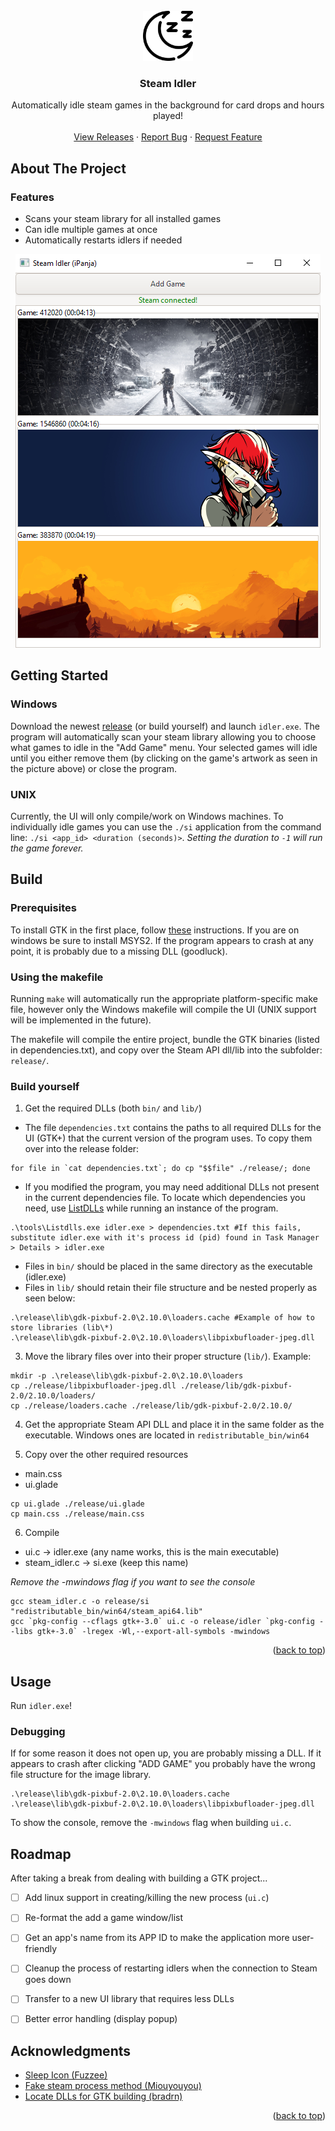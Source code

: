 <div id="top"></div>
<!--
*** Thanks for checking out the Best-README-Template. If you have a suggestion
*** that would make this better, please fork the repo and create a pull request
*** or simply open an issue with the tag "enhancement".
*** Don't forget to give the project a star!
*** Thanks again! Now go create something AMAZING! :D
-->



<!-- PROJECT SHIELDS -->
<!--
*** I'm using markdown "reference style" links for readability.
*** Reference links are enclosed in brackets [ ] instead of parentheses ( ).
*** See the bottom of this document for the declaration of the reference variables
*** for contributors-url, forks-url, etc. This is an optional, concise syntax you may use.
*** https://www.markdownguide.org/basic-syntax/#reference-style-links
-->



<!-- PROJECT LOGO -->
<br />
<div align="center">
  <a href="https://github.com/iPanja/steam-idler">
    <img src="images/moon.png" alt="Logo" width="80" height="80">
  </a>

<h3 align="center">Steam Idler</h3>

  <p align="center">
    Automatically idle steam games in the background for card drops and hours played!
    <br />
    <br />
    <a href="https://github.com/iPanja/steam-idler/releases">View Releases</a>
    ·
    <a href="https://github.com/iPanja/steam-idler/issues">Report Bug</a>
    ·
    <a href="https://github.com/iPanja/steam-idler/issues">Request Feature</a>
  </p>
</div>



<!-- ABOUT THE PROJECT -->
## About The Project
### Features
* Scans your steam library for all installed games
* Can idle multiple games at once
* Automatically restarts idlers if needed
<div align="center">
    <img src="images/screencap.png" alt="Screenshot of application">
</div>



<!-- GETTING STARTED -->
## Getting Started

### Windows
Download the newest [release](https://github.com/iPanja/steam-idler/releases) (or build yourself) and launch `idler.exe`. The program will automatically scan your steam library allowing you to choose what games to idle in the "Add Game" menu. Your selected games will idle until you either remove them (by clicking on the game's artwork as seen in the picture above) or close the program.

### UNIX

Currently, the UI will only compile/work on Windows machines. To individually idle games you can use the `./si` application from the command line: `./si <app_id> <duration (seconds)>`. _Setting the duration to `-1` will run the game forever._


## Build
### Prerequisites

To install GTK in the first place, follow [these](https://www.gtk.org/docs/installations/windows) instructions. If you are on windows be sure to install MSYS2. If the program appears to crash at any point, it is probably due to a missing DLL (goodluck).

### Using the makefile

Running `make` will automatically run the appropriate platform-specific make file, however only the Windows makefile will compile the UI (UNIX support will be implemented in the future).

The makefile will compile the entire project, bundle the GTK binaries (listed in dependencies.txt), and copy over the Steam API dll/lib into the subfolder: `release/`.

### Build yourself
1. Get the required DLLs (both `bin/` and `lib/`)
* The file `dependencies.txt` contains the paths to all required DLLs for the UI (GTK+) that the current version of the program uses. To copy them over into the release folder:
```
for file in `cat dependencies.txt`; do cp "$$file" ./release/; done
```
* If you modified the program, you may need additional DLLs not present in the current dependencies file. To locate which dependencies you need, use [ListDLLs](https://docs.microsoft.com/en-us/sysinternals/downloads/listdlls) while running an instance of the program.
```
.\tools\Listdlls.exe idler.exe > dependencies.txt #If this fails, substitute idler.exe with it's process id (pid) found in Task Manager > Details > idler.exe
```
* Files in `bin/` should be placed in the same directory as the executable (idler.exe)
* Files in `lib/` should retain their file structure and be nested properly as seen below:
```
.\release\lib\gdk-pixbuf-2.0\2.10.0\loaders.cache #Example of how to store libraries (lib\*)
.\release\lib\gdk-pixbuf-2.0\2.10.0\loaders\libpixbufloader-jpeg.dll
```

3. Move the library files over into their proper structure (`lib/`). Example:
```
mkdir -p .\release\lib\gdk-pixbuf-2.0\2.10.0\loaders
cp ./release/libpixbufloader-jpeg.dll ./release/lib/gdk-pixbuf-2.0/2.10.0/loaders/
cp ./release/loaders.cache ./release/lib/gdk-pixbuf-2.0/2.10.0/
```
4. Get the appropriate Steam API DLL and place it in the same folder as the executable. Windows ones are located in `redistributable_bin/win64`

5. Copy over the other required resources
* main.css
* ui.glade
```
cp ui.glade ./release/ui.glade
cp main.css ./release/main.css
```
6. Compile
* ui.c -> idler.exe (any name works, this is the main executable)
* steam_idler.c -> si.exe (keep this name)

_Remove the -mwindows flag if you want to see the console_
```
gcc steam_idler.c -o release/si "redistributable_bin/win64/steam_api64.lib"
gcc `pkg-config --cflags gtk+-3.0` ui.c -o release/idler `pkg-config --libs gtk+-3.0` -lregex -Wl,--export-all-symbols -mwindows
```

<p align="right">(<a href="#top">back to top</a>)</p>



<!-- USAGE EXAMPLES -->
## Usage

Run `idler.exe`!


### Debugging
If for some reason it does not open up, you are probably missing a DLL. If it appears to crash after clicking "ADD GAME" you probably have the wrong file structure for the image library.
```
.\release\lib\gdk-pixbuf-2.0\2.10.0\loaders.cache
.\release\lib\gdk-pixbuf-2.0\2.10.0\loaders\libpixbufloader-jpeg.dll
```
To show the console, remove the `-mwindows` flag when building `ui.c`.



<!-- ROADMAP -->
## Roadmap
After taking a break from dealing with building a GTK project...
- [ ] Add linux support in creating/killing the new process (`ui.c`)
- [ ] Re-format the add a game window/list
- [ ] Get an app's name from its APP ID to make the application more user-friendly
- [ ] Cleanup the process of restarting idlers when the connection to Steam goes down
- [ ] Transfer to a new UI library that requires less DLLs
- [ ] Better error handling (display popup)



<!-- ACKNOWLEDGMENTS -->
## Acknowledgments
* [Sleep Icon (Fuzzee)](https://www.flaticon.com/free-icons/sleep)
* [Fake steam process method (Miouyouyou)](https://gist.github.com/Miouyouyou/2543eb6fb66d7682c85b42f1b4c4d381#file-steam-idler-c)
* [Locate DLLs for GTK building (bradrn)](https://stackoverflow.com/questions/49092784/how-to-distribute-a-gtk-application-on-windows)

<p align="right">(<a href="#top">back to top</a>)</p>



<!-- MARKDOWN LINKS & IMAGES -->
<!-- https://www.markdownguide.org/basic-syntax/#reference-style-links -->
[contributors-shield]: https://img.shields.io/github/contributors/iPanja/steam-idler.svg?style=for-the-badge
[contributors-url]: https://github.com/iPanja/steam-idler/graphs/contributors
[forks-shield]: https://img.shields.io/github/forks/iPanja/steam-idler.svg?style=for-the-badge
[forks-url]: https://github.com/iPanja/steam-idler/network/members
[stars-shield]: https://img.shields.io/github/stars/iPanja/steam-idler.svg?style=for-the-badge
[stars-url]: https://github.com/iPanja/steam-idler/stargazers
[issues-shield]: https://img.shields.io/github/issues/iPanja/steam-idler.svg?style=for-the-badge
[issues-url]: https://github.com/iPanja/steam-idler/issues
[license-shield]: https://img.shields.io/github/license/iPanja/steam-idler.svg?style=for-the-badge
[license-url]: https://github.com/iPanja/steam-idler/blob/master/LICENSE.txt
[linkedin-shield]: https://img.shields.io/badge/-LinkedIn-black.svg?style=for-the-badge&logo=linkedin&colorB=555
[linkedin-url]: https://linkedin.com/in/linkedin_username
[product-screenshot]: screencap.png
